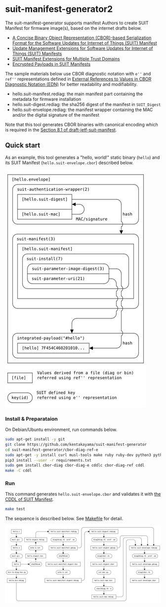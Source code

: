# suit-manifest-generator2

The suit-manifest-generator supports manifest Authors to create SUIT Manifest for firmware image(s),
based on the internet drafts below.
* [A Concise Binary Object Representation (CBOR)-based Serialization Format for the Software Updates for Internet of Things (SUIT) Manifest](https://datatracker.ietf.org/doc/html/draft-ietf-suit-manifest)
* [Update Management Extensions for Software Updates for Internet of Things (SUIT) Manifests](https://datatracker.ietf.org/doc/html/draft-ietf-suit-update-management)
* [SUIT Manifest Extensions for Multiple Trust Domains](https://datatracker.ietf.org/doc/html/draft-ietf-suit-trust-domains)
* [Encrypted Payloads in SUIT Manifests](https://datatracker.ietf.org/doc/html/draft-ietf-suit-firmware-encryption)

The sample materials below use CBOR diagnostic notation with `e''` and `ref''` representations defined in [External References to Values in CBOR Diagnostic Notation (EDN)](https://datatracker.ietf.org/doc/html/draft-ietf-cbor-edn-e-ref) for better readability and modifiability.
* hello.suit-manifest.rediag: the main manifest part containing the metadata for firmware installation
* hello.suit-digest.rediag: the sha256 digest of the manifest in `SUIT_Digest`
* hello.suit-envelope.rediag: the manifest wrapper containing the MAC and/or the digital signature of the manifest

Note that this tool generates CBOR binaries with canonical encoding which is required in the [Section 8.1 of draft-ietf-suit-manifest](https://datatracker.ietf.org/doc/html/draft-ietf-suit-manifest#section-8.1).

## Quick start

As an example, this tool generates a "hello, world!" static binary (`hello`) and
its SUIT Manifest (`hello.suit-envelope.cbor`) described below.

![](./img/manifest.png)

### Install & Preparataion
On Debian/Ubuntu environment, run commands below.
```bash
sudo apt-get install -y git
git clone https://github.com/kentakayama/suit-manifest-generator
cd suit-manifest-generator/cbor-diag-ref-e
sudo apt-get -y install curl musl-tools make ruby ruby-dev python3 python3-pip
pip3 install --user -r requirements.txt
sudo gem install cbor-diag cbor-diag-e cddlc cbor-diag-ref cddl
make -C cddl
```

### Run
This command generates `hello.suit-envelope.cbor` and validates it with [the CDDL of SUIT Manifest](https://datatracker.ietf.org/doc/html/draft-ietf-suit-manifest#name-full-cddl).

```bash
make test
```

The sequence is described below. See [Makefile](./Makefile) for detail.

![](./img/flow.png)
